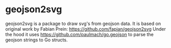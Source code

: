 # geojson2svg 


geojson2svg is a package to draw svg's from geojson data. It is based on original work by Fabian Prein: https://github.com/fapian/geojson2svg
Under the hood it uses https://github.com/paulmach/go.geojson to parse the geojson strings to Go structs.
